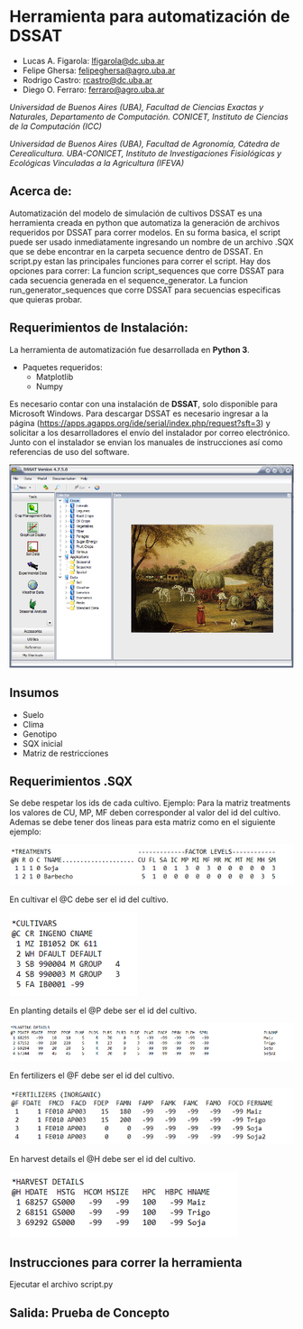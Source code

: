 # Herramienta para automatización de DSSAT

- Lucas A. Figarola: lfigarola@dc.uba.ar 
- Felipe Ghersa: felipeghersa@agro.uba.ar
- Rodrigo Castro: rcastro@dc.uba.ar
- Diego O. Ferraro: ferraro@agro.uba.ar

*Universidad de Buenos Aires (UBA), Facultad de Ciencias Exactas y Naturales, Departamento de Computación. CONICET, Instituto de Ciencias de la Computación (ICC)*

*Universidad de Buenos Aires (UBA), Facultad de Agronomía, Cátedra de Cerealicultura. UBA-CONICET, Instituto de Investigaciones Fisiológicas y Ecológicas Vinculadas a la Agricultura (IFEVA)*

## Acerca de:
Automatización del modelo de simulación de cultivos DSSAT es una herramienta creada en python que automatiza la generación de archivos requeridos por DSSAT para correr modelos.
En su forma basica, el script puede ser usado inmediatamente ingresando un nombre de un archivo .SQX que se debe encontrar en la carpeta secuence dentro de DSSAT.
En script.py estan las principales funciones para correr el script. Hay dos opciones para correr: La funcion script_sequences que corre DSSAT para cada secuencia generada en el sequence_generator. La funcion run_generator_sequences que corre DSSAT para secuencias especificas que quieras probar. 


## Requerimientos de Instalación:

La herramienta de automatización fue desarrollada en **Python 3**.

- Paquetes requeridos:
  - Matplotlib
  - Numpy

Es necesario contar con una instalación de **DSSAT**, solo disponible para Microsoft Windows. Para descargar DSSAT es necesario ingresar a la página (https://apps.agapps.org/ide/serial/index.php/request?sft=3) y solicitar a los desarrolladores el envío del instalador por correo electrónico. Junto con el instalador se envian los manuales de instrucciones así como referencias de uso del software.

![DSSAT](/img/DSSAT_Main.png)

## Insumos


- Suelo
- Clima
- Genotipo
- SQX inicial
- Matriz de restricciones

## Requerimientos .SQX

  Se debe respetar los ids de cada cultivo. Ejemplo:
  Para la matriz treatments los valores de CU, MP, MF deben corresponder al valor del id del cultivo. Ademas se debe tener dos lineas para esta matriz como en el siguiente ejemplo:
  
  ![DSSAT](/img/treatments.png)
  
  En cultivar el @C debe ser el id del cultivo.
  
  ![DSSAT](/img/cultivars.png)
  
  En planting details el @P debe ser el id del cultivo.
  
  ![DSSAT](/img/planting.png)
  
  En fertilizers el @F debe ser el id del cultivo.
  
  ![DSSAT](/img/fertilizers.png)
  
  En harvest details el @H debe ser el id del cultivo.
  
  ![DSSAT](/img/harvest_details.png)

## Instrucciones para correr la herramienta
 
 Ejecutar el archivo script.py

## Salida: Prueba de Concepto
